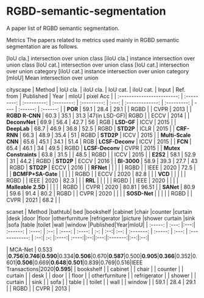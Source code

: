 # RGBD-semantic-segmentation
A paper list of RGBD semantic segmentation.


Metrics
The papers related to metrics used mainly in RGBD semantic segmentation are as follows.

[IoU cla.] intersection over union class
[iIoU cla.] instance intersection over union class
[IoU cat.] intersection over union class
[IoU cat.] intersection over union category
[iIoU cat.] instance intersection over union category
[mIoU] Mean intersection over union


cityscape
|           Method           |   IoU cla.  |   iIoU cla. |  IoU cat.  |  iIoU cat.  | Input |    Ref. from    |  Published  | Year |     mIoU    |   pixel Acc  |
| :------------------------: | :---------: | :---------: | :--------: | :---------: | :---: | :-------------: | :---------: | ---- |   :------:  |   :------:   |
|          **POR**           |    59.1     |    28.4     |    29.1    |             | RGBD  |                 |    CVPR     | 2013 |
|       **RGBD R-CNN**       |    60.3     |    35.1     |    31.3    |47(in LSD-GF)| RGBD  |                 |    ECCV     | 2014 |
|       **DeconvNet**        |    69.9     |    56.4     |    42.7    |        56   |  RGB  |   **LSD-GF**    |    ICCV     | 2015 |
|        **DeepLab**         |    68.7     |    46.9     |    36.8    |       52.5  | RGBD  |    **STD2P**    |    ICLR     | 2015 |
|        **CRF-RNN**         |    66.3     |    48.9     |    35.4    |        51   | RGBD  |    **STD2P**    |    ICCV     | 2015 |
|    **Multi-Scale  CNN**    |    65.6     |    45.1     |    34.1    |       51.4  |  RGB  | **LCSF-Deconv** |    ICCV     | 2015 |
|          **FCN**           |    65.4     |    46.1     |     34     |       49.5  | RGBD  | **LCSF-Deconv** |    CVPR     | 2015 |
|   **Mutex  Constraints**   |    63.8     |    31.5     |            | 48.5        | RGBD |                 |    ICCV     | 2015 |
|          **E2S2**          |    58.1     |    52.9     |     31     |       44.2  | RGBD  |    **STD2P**    |    ECCV     | 2016 |
|        **BI-3000**         |    58.9     |    39.3     |    27.7    |        43   | RGBD  |    **STD2P**    |    ECCV     | 2016 |
|        **RFNet**           |             |             |            |             | RGBD  |                 |    IEEE     | 2020 |    72.5    |             |
|      **BCMFP+SA-Gate**     |             |             |            |             | RGBD  |                 |    ECCV     | 2020 |    82.8    |             |
|          **VCD**           |             |             |            |             | RGBD  |                 |    IEEE     | 2020 |    82.3    |             | 
|      **RRL**               |             |             |            |             | RGBD  |                 |    IEEE     | 2020 |            |             |
|      **Malleable 2.5D**    |             |             |            |             | RGBD  |                 |    CVPR     | 2020 |    80.81   |   96.51     |
|          **SANet**         |     80.9    |    59.6     |    91.4    |     80.2    | RGBD  |                 |    CVPR     | 2020 |            |             |
|       **SOSD-Net**         |             |             |            |             | RGBD  |                 |    CVPR     | 2021 |    68.2    |             |

scanet
|  Method |bathtub| bed |bookshelf |cabinet |chair |counter |curtain |desk |door |floor |otherfurniture |refrigerator |picture |shower curtain |sink |sofa |table |toilet |wall |window |Published|Year|mIoU| 
| :-----: | :---: |:---:| :------: | :----: | :--: | :----: | :----: | :-: | :--:| :--: |   :-------:   |   :-----:   | :---: | :------------: | :--:| :-: |:----:| :----:|:--:|:---:|:-------:|:--:|:--:|

| MCA-Net | 0.533 |**0.756**|**0.746**|**0.590**|0.334|**0.506**|0.670|**0.587**|0.500|**0.905**|**0.366**|0.352|0.601|**0.506**|0.669|**0.648**|**0.501**|0.839|0.769|0.516|IEEE Transactions|2020|**0.595**|
|  bookshelf |
|     cabinet    |
|     chair      |
|     counter    |
|     curtain    |
|     desk       |
|     door       |
|     floor       |
| otherfurniture |
|   refrigerator |
|     shower     |
|     curtain    |
|     sink       |
|     sofa       |
|     table      |
|     toilet     |
|     wall       |
|     window     |
|    59.1     |    28.4     |    29.1    |             | RGBD  |                 |    CVPR     | 2013 |


